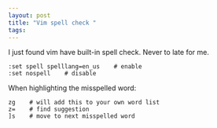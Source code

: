 ```yaml
--- 
layout: post
title: "Vim spell check "
tags: 
---
```

I just found vim have built-in spell check. Never to late for me.

    
    :set spell spelllang=en_us    # enable
    :set nospell    # disable
    

When highlighting the misspelled word:

    
    zg    # will add this to your own word list
    z=    # find suggestion 
    ]s    # move to next misspelled word
    

